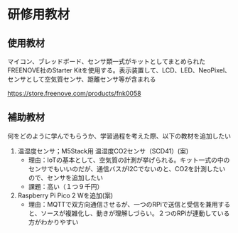 # 研修用教材
## 使用教材
マイコン、ブレッドボード、センサ類一式がキットとしてまとめられたFREENOVE社のStarter Kitを使用する。表示装置して、LCD、LED、NeoPixel、センサとして空気質センサ、距離センサ等が含まれる

https://store.freenove.com/products/fnk0058
## 補助教材
何をどのように学んでもらうか、学習過程を考えた際、以下の教材を追加したい
1. 温湿度センサ；M5Stack用 温湿度CO2センサ（SCD41）(案)
   - 理由：IoTの基本として、空気質の計測が挙げられる。キット一式の中のセンサでもいいのだが、通信バスがI2Cでないのと、CO2を計測したいので、センサを追加したい
   - 課題：高い（１つ９千円）
3. Raspberry Pi Pico 2 Wを追加(案)
   - 理由：MQTTで双方向通信させるが、一つのRPiで送信と受信を兼用すると、ソースが複雑化し、動きが理解しづらい。２つのRPiが連動している方がわかりやすい
